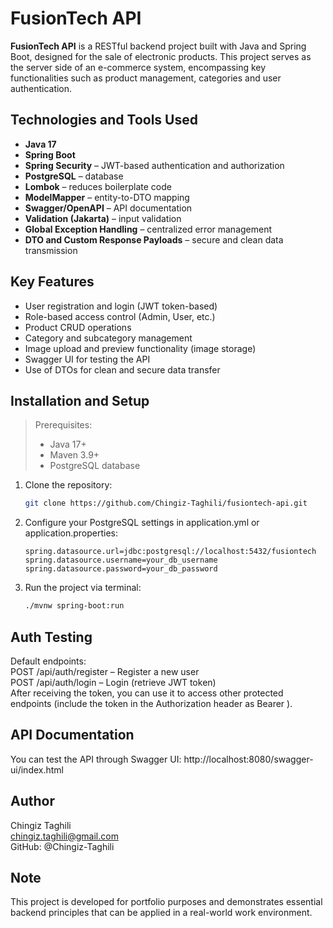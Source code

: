 # FusionTech API
**FusionTech API** is a RESTful backend project built with Java and Spring Boot, designed for the sale of electronic products.
This project serves as the server side of an e-commerce system, encompassing key functionalities such as product management, 
categories and user authentication.

## Technologies and Tools Used
- **Java 17**
- **Spring Boot**
- **Spring Security** – JWT-based authentication and authorization
- **PostgreSQL** – database
- **Lombok** – reduces boilerplate code
- **ModelMapper** – entity-to-DTO mapping
- **Swagger/OpenAPI** – API documentation
- **Validation (Jakarta)** – input validation
- **Global Exception Handling** – centralized error management
- **DTO and Custom Response Payloads** – secure and clean data transmission

## Key Features
- User registration and login (JWT token-based)
- Role-based access control (Admin, User, etc.)
- Product CRUD operations
- Category and subcategory management
- Image upload and preview functionality (image storage)
- Swagger UI for testing the API
- Use of DTOs for clean and secure data transfer

## Installation and Setup
> Prerequisites:
> - Java 17+
> - Maven 3.9+
> - PostgreSQL database

1. Clone the repository:
   ```bash
   git clone https://github.com/Chingiz-Taghili/fusiontech-api.git
   ```
2. Configure your PostgreSQL settings in application.yml or application.properties:
   ```properties
   spring.datasource.url=jdbc:postgresql://localhost:5432/fusiontech
   spring.datasource.username=your_db_username
   spring.datasource.password=your_db_password
   ```
3. Run the project via terminal:
   ```bash
   ./mvnw spring-boot:run
   ```

## Auth Testing
Default endpoints:  
POST /api/auth/register – Register a new user  
POST /api/auth/login – Login (retrieve JWT token)  
After receiving the token, you can use it to access other protected endpoints (include the token in the Authorization header as Bearer <token>).

## API Documentation
You can test the API through Swagger UI: http://localhost:8080/swagger-ui/index.html

## Author
Chingiz Taghili  
chingiz.taghili@gmail.com  
GitHub: @Chingiz-Taghili

## Note
This project is developed for portfolio purposes and demonstrates essential backend principles that can be applied in a real-world work environment.
